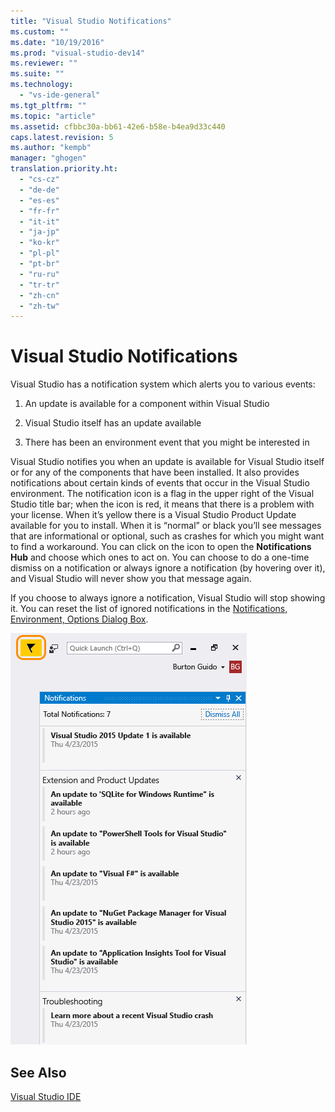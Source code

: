```yaml
---
title: "Visual Studio Notifications"
ms.custom: ""
ms.date: "10/19/2016"
ms.prod: "visual-studio-dev14"
ms.reviewer: ""
ms.suite: ""
ms.technology: 
  - "vs-ide-general"
ms.tgt_pltfrm: ""
ms.topic: "article"
ms.assetid: cfbbc30a-bb61-42e6-b58e-b4ea9d33c440
caps.latest.revision: 5
ms.author: "kempb"
manager: "ghogen"
translation.priority.ht: 
  - "cs-cz"
  - "de-de"
  - "es-es"
  - "fr-fr"
  - "it-it"
  - "ja-jp"
  - "ko-kr"
  - "pl-pl"
  - "pt-br"
  - "ru-ru"
  - "tr-tr"
  - "zh-cn"
  - "zh-tw"
---
```

# Visual Studio Notifications
Visual Studio has a notification system which alerts you to various events:  
  
1.  An update is available for a component within Visual Studio  
  
2.  Visual Studio itself has an update available  
  
3.  There has been an environment event that you might be interested in  
  
 Visual Studio notifies you when an update is available for Visual Studio itself or for any of the components that have been installed. It also provides notifications about certain kinds of events that occur in the Visual Studio environment. The notification icon is a flag in the upper right of the Visual Studio title bar; when the icon is red, it means that there is a problem with your license. When it’s yellow there is a Visual Studio Product Update available for you to install. When it is “normal” or black you’ll see messages that are informational or optional, such as crashes for which you might want to find a workaround. You can click on the icon to open the **Notifications Hub** and choose which ones to act on. You can choose to do a one-time dismiss on a notification or always ignore a notification (by hovering over it), and Visual Studio will never show you that message again.  
  
 If you choose to always ignore a notification, Visual Studio will stop showing it. You can reset the list of ignored notifications in the [Notifications, Environment, Options Dialog Box](../ide-reference/notifications--environment--options-dialog-box.md).  
  
 ![Visual Studio notification icon](../ide/media/vs2015_notificationicon.png "vs2015_NotificationIcon")  
  
## See Also  
 [Visual Studio IDE](../ide/visual-studio-ide.md)
